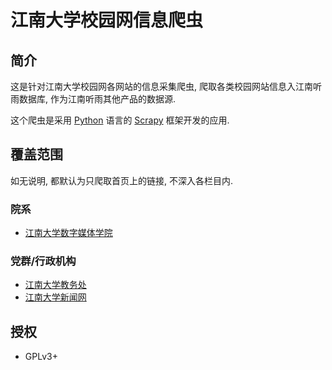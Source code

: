# 江南大学校园网信息爬虫

## 简介

这是针对江南大学校园网各网站的信息采集爬虫, 爬取各类校园网站信息入江南听雨数据库, 作为江南听雨其他产品的数据源.

这个爬虫是采用 [Python][py] 语言的 [Scrapy][scrapy] 框架开发的应用.

[py]: http://python.org/
[scrapy]: http://scrapy.org/


## 覆盖范围

如无说明, 都默认为只爬取首页上的链接, 不深入各栏目内.


### 院系

* [江南大学数字媒体学院](http://dm.jiangnan.edu.cn/cn/)


### 党群/行政机构

* [江南大学教务处](http://jw.jiangnan.edu.cn/)
* [江南大学新闻网](http://xinwen.jiangnan.edu.cn/)


## 授权

* GPLv3+


<!-- vim:set ai et ts=4 sw=4 sts=4 fenc=utf-8: -->
